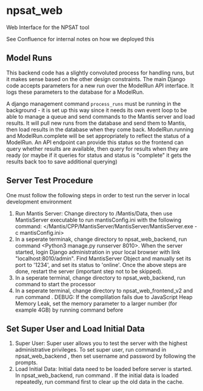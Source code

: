 # npsat_web
Web Interface for the NPSAT tool

See Confluence for internal notes on how we deployed this


## Model Runs
This backend code has a slightly convoluted process for handling runs, but it makes sense based
on the other design constraints. The main Django code accepts parameters for a new run over the 
ModelRun API interface. It logs these parameters to the database for a ModelRun.

A django management command `process_runs` must be running in the background - it is set up this
way since it needs its own event loop to be able to manage a queue and send commands to the Mantis
server and load results. It will pull new runs from the database and send them to Mantis,
then load results in the database when they come back. ModelRun.running and ModelRun.complete
will be set appropriately to reflect the status of a ModelRun. An API endpoint can provide
this status so the frontend can query whether results are available, then query for results
when they are ready (or maybe if it queries for status and status is "complete" it gets the
results back too to save additional querying)


## Server Test Procedure

One must follow the following steps in order to test run the server in local development environment
1. Run Mantis Server: Change directory to /Mantis/Data, then use MantisServer executable to run mantisConfig.ini with the following command: </Mantis/CPP/MantisServer/MantisServer/MantisServer.exe -c mantisConfig.ini>
2. In a seperate terminak, change directory to npsat_web_backend, run command <Python3 manage.py runserver 8010>. When the server started, login Django administration in your local browser with link "localhost:8010/admin". Find MantisServer Object and manually set its port to '1234', and set its status to 'online'. Once the above steps are done, restart the server (important step not to be skipped).
3. In a seperate terminal, change directory to npsat_web_backend, run command <Python3 manage.py process_runs> to start the processor
4. In a seperate terminal, change directory to npsat_web_frontend_v2 and run command <npm start>. DEBUG: If the complilation fails due to JavaScript Heap Memory Leak, set the memory parameter to a larger number (for example 4GB) by running command <export NODE_OPTIONS="--max-old-space-size=4096"> before <npm start>

## Set Super User and Load Initial Data
1. Super User: Super user allows you to test the server with the highest administrative privileges. To set super user, run command in npsat_web_backend <Python3 manage.py createsuperuser>, then set username and password by following the prompts.
2. Load Initial Data: Initial data need to be loaded before server is started. In npsat_web_backend, run command <Python3 manage.py load_initial_data>. If the initial data is loaded repeatedly, run command <Python3 manage.py flush> first to clear up the old data in the cache. 
